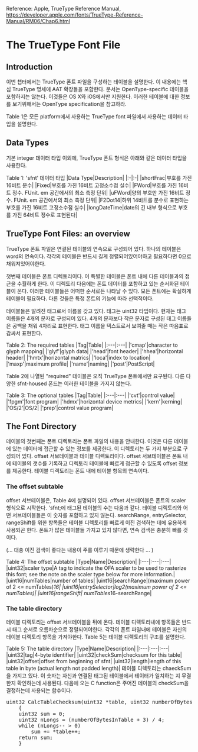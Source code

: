 Reference: Apple, TrueType Reference Manual, https://developer.apple.com/fonts/TrueType-Reference-Manual/RM06/Chap6.html

# The TrueType Font File
## Introduction
이번 챕터에서는 TrueType 폰트 파일을 구성하는 테이블을 설명한다. 이 내용에는 핵심 TrueType 명세에 AAT 확장들을 포함한다. 문서는 OpenType-specific 테이블을 포함하지는 않는다. 이것들은 OS X와 iOS에서만 지원한다. 이러한 테이블에 대한 정보를 보기위해서는 OpenType specification을 참고하라.

Table 1은 모든 platform에서 사용하는 TrueType font 파일에서 사용하는 데이터 타입을 설명한다.

## Data Types
기본 integer 데이터 타입 이외에, TrueType 폰트 형식은 아래와 같은 데이터 타입을 사용한다.

Table 1: 'sfnt' 데이터 타입
|Data Type|Description|
|:-|:-|
|shortFrac|부호를 가진 16비트 분수|
|Fixed|부호를 가진 16비트 고정소수점 실수|
|FWord|부호를 가진 16비트 정수. FUnit. em 공간에서의 최소 측정 단위|
|uFWord|양의 부호만 가진 16비트 정수. FUnit. em 공간에서의 최소 측정 단위|
|F2Dot14|하위 14비트를 분수로 표현하는 부호를 가진 16비트 고정소수점 실수|
|longDateTime|date의 긴 내부 형식으로 부호를 가진 64비트 정수로 표현된다|

## TrueType Font Files: an overview
TrueType 폰트 파일은 연결된 테이블의 연속으로 구성되어 있다. 하나의 테이블은 word의 연속이다. 각각의 테이블은 반드시 길게 정렬되어있어야하고 필요하다면 0으로 채워져있어야한다.

첫번째 테이블은 폰트 디렉토리이다. 이 특별한 테이블은 폰트 내에 다른 테이블과의 접근을 수월하게 한다. 이 디렉토리 다음에는 폰트 데이터를 포함하고 있는 순서화된 테이블이 온다. 이러한 테이블들은 어떠한 순서로든 나타날 수 있다. 모든 폰트에는 확실하게 테이블이 필요하다. 다른 것들은 특정 폰트의 기능에 따라 선택적이다.

테이블들은 알려진 태그로서 이름을 갖고 있다. 태그는 uint32 타입이다. 현재는 태그 이름들은 4개의 문자로 구성되어 있다. 4개의 문자보다 작은 문자로 구성된 태그 이름들은 공백을 채워 4자리로 표현한다. 태그 이름을 텍스트로서 보여줄 때는 작은 따음표로 감싸서 표현한다.

Table 2: The required tables
|Tag|Table|
|:---|:---|
|'cmap'|character to glyph mapping|
|'glyf'|glyph data|
|'head'|font header|
|'hhea'|horizontal header|
|'hmtx'|horizontal matrics|
|'loca'|index to location|
|'maxp'|maximum profile|
|'name'|naming|
|'post'|PostScript|

Table 2에 나열된 "required" 테이블은 오직 TrueType 폰트에서만 요구된다. 다른 다양한 sfnt-housed 폰드는 이러한 테이블을 가지지 않는다.

Table 3: The optional tables
|Tag|Table|
|:---|:---|
|'cvt'|control value|
|'fpgm'|font program|
|'hdmx'|horizontal device metrics|
|'kern'|kerning|
|'OS/2'|OS/2|
|'prep'|control value program|

## The Font Directory
테이블의 첫번째는 폰트 디렉토리는 폰트 파일의 내용을 안내한다. 이것은 다른 테이블에 있는 데이터에 접근할 수 있는 정보를 제공한다. 이 디렉토리는 두 가지 부분으로 구성되어 있다. offset 서브테이블과 테이블 디렉토리이다. offset 서브테이블은 폰트 내에 테이블의 갯수를 기록하고 디렉토리 테이블에 빠르게 접근할 수 있도록 offset 정보를 제공한다. 테이블 디렉토리는 폰트 내에 테이블 항목의 연속이다.

### The offset subtable
offset 서브테이블은, Table 4에 설명되어 있다. offset 서브테이블은 폰트의 scaler 형식으로 시작한다. 'sfnt;에 태그된 테이블의 수는 다음과 같다. 테이블 디렉토리와 어떤 서브테이블들은 이 숫자를 포함하고 있지 않는다. searchRange, entrySelector, rangeShift를 위한 항목들은 테이블 디렉토리를 빠르게 이진 검색하는 데에 유용하게 사용되곤 한다. 폰트가 많은 테이블들 가지고 있지 않다면, 연속 검색은 충분히 빠를 것이다.

(... 대충 이진 검색이 좋다는 내용이 주를 이루기 때문에 생략한다 ... )

Table 4: The offset subtable
|Type|Name|Description|
|:---|:---|:---|
|uint32|scaler type|A tag to indicate the OFA scaler to be used to rasterize this font; see the note on the scaler type below for more information.|
|uint16|numTables|number of tables|
|uint16|searchRange|(maximum power of 2 <= numTables)*16|
|uint16|entrySelector|log2(maximum power of 2 <= numTables)|
|uint16|rangeShift|	numTables*16-searchRange|

### The table directory
테이블 디렉토리는 offset 서브테이블을 뒤에 온다. 테이블 디렉토리내에 항목들은 반드시 태그 순서로 오름차순으로 정렬되어야한다. 각각의 폰트 파일내에 테이블은 자신의 테이블 디렉토리 항목을 가져야한다. Table 5는 테이블 디렉토리의 구조를 설명한다.

Table 5: The table directory
|Type|Name|Description|
|:---|:---|:---|
|uint32|tag|4-byte identifier|
|uint32|checkSum|checksum for this table|
|uint32|offset|offset from beginning of sfnt|
|uint32|length|length of this table in byte (actual length not padded length)|
테이블 디렉토리는 chaeckSum을 가지고 있다. 이 숫자는 자신과 연결된 태그된 테이블에서 테이터가 일치하는 지 무결한지 확인하는데 사용된다. 다음에 오는 C function은 주어진 테이블의 checkSum을 결정하는데 사용되는 함수이다.

<pre>
uint32 CalcTableChecksum(uint32 *table, uint32 numberOfBytesInTable)
    {
    uint32 sum = 0;
    uint32 nLongs = (numberOfBytesInTable + 3) / 4;
    while (nLongs-- > 0)
        sum += *table++;
    return sum;
    }
</pre>






